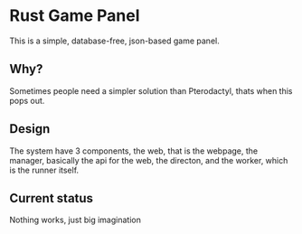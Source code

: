 # Rust Game Panel

This is a simple, database-free, json-based game panel.

## Why?

Sometimes people need a simpler solution than Pterodactyl, thats when this pops out.

## Design

The system have 3 components, the web, that is the webpage, the manager, basically the api for the web, the directon, and the worker, which is the runner itself.

## Current status

Nothing works, just big imagination
